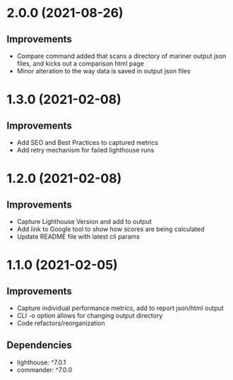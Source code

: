 # 2.0.0 (2021-08-26)

## Improvements

* Compare command added that scans a directory of mariner output json files, and kicks out a comparison html page
* Minor alteration to the way data is saved in output json files

# 1.3.0 (2021-02-08)

## Improvements

* Add SEO and Best Practices to captured metrics
* Add retry mechanism for failed lighthouse runs

# 1.2.0 (2021-02-08)

## Improvements

* Capture Lighthouse Version and add to output
* Add link to Google tool to show how scores are being calculated
* Update README file with latest cli params


# 1.1.0 (2021-02-05)

## Improvements

* Capture individual performance metrics, add to report json/html output
* CLI -o option allows for changing output directory
* Code refactors/reorganization

## Dependencies

* lighthouse: ^7.0.1
* commander: ^7.0.0
